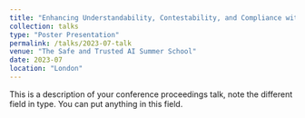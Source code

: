 ```yaml
---
title: "Enhancing Understandability, Contestability, and Compliance with AI Explanations "
collection: talks
type: "Poster Presentation"
permalink: /talks/2023-07-talk
venue: "The Safe and Trusted AI Summer School"
date: 2023-07
location: "London"
---
```


This is a description of your conference proceedings talk, note the different field in type. You can put anything in this field.
